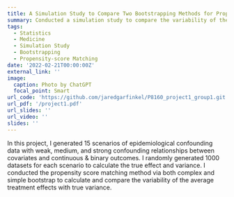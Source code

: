 ```yaml
---
title: A Simulation Study to Compare Two Bootstrapping Methods for Propensity-score Matching
summary: Conducted a simulation study to compare the variability of the average treatment effects with true variance using different bootstrapping methods in propensity-score matching.
tags:
  - Statistics
  - Medicine
  - Simulation Study
  - Bootstrapping
  - Propensity-score Matching
date: '2022-02-21T00:00:00Z'
external_link: ''
image:
  caption: Photo by ChatGPT
  focal_point: Smart
url_code: 'https://github.com/jaredgarfinkel/P8160_project1_group1.git'
url_pdf: '/project1.pdf'
url_slides: ''
url_video: ''
slides: ''
---
```


In this project, I generated 15 scenarios of epidemiological confounding data with weak, medium, and strong confounding relationships between covariates and continuous & binary outcomes. I randomly generated 1000 datasets for each scenario to calculate the true effect and variance. I conducted the propensity score matching method via both complex and simple bootstrap to calculate and compare the variability of the average treatment effects with true variance.
